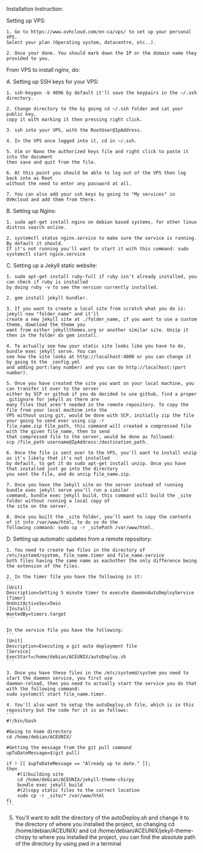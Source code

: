 Installation Instruction:

Setting up VPS:

	1. Go to https://www.ovhcloud.com/en-ca/vps/ to set up your personal VPS. 
	Select your plan (Operating system, datacentre, etc..).

	2. Once your done. You should mark down the IP or the domain name they provided to you.


From VPS to install nginx, do: 

A. Setting up SSH keys for your VPS:

	1. ssh-keygen -b 4096 by default it'll save the keypairs in the ~/.ssh directory.

	2. Change directory to the by going cd ~/.ssh folder and cat your public key, 
	copy it with marking it then pressing right click.

	3. ssh into your VPS, with the RootUser@IpAddress.

	4. In the VPS once logged into it, cd in ~/.ssh.

	5. Vim or Nano the authorized keys file and right click to paste it into the document 
	then save and quit from the file.

	6. At this point you should be able to log out of the VPS then log back into as Root 
	without the need to enter any password at all.

	7. You can also add your ssh keys by going to "My services" in OVHcloud and add them from there.
	

B. Setting up Nginx:

	1. sudo apt-get install nginx on debian based systems, for other linux distros search online.

	2. systemctl status nginx.service to make sure the service is running. By default it should.
	If it's not running you'll want to start it with this command: sudo systemctl start nginx.service


C. Setting up a Jekyll static website:

	1. sudo apt-get install ruby-full if ruby isn't already installed, you can check if ruby is installed 
	by doing ruby -v to see the version currently installed.

	2. gem install jekyll bundler. 

	3. If you want to create a local site from scratch what you do is: jekyll new "folder_name" and it'll 
	create a new jekyll site at ./folder_name, if you want to use a custom theme, download the theme you 
	want from either jekyllthemes.org or another similar site. Unzip it then in the folder do gem install.

	4. To actually see how your static site looks like you have to do, bundle exec jekyll serve. You can 
	see how the site looks at http://localhost:4000 or you can change it by going to the _config.yml
	and adding port:(any number) and you can do http://localhost:(port number).

	5. Once you have created the site you want on your local machine, you can transfer it over to the server 
	either by SCP or github if you do decided to use github, find a proper .gitignore for jekyll as there are 
	many files that aren't needed in the remote repository. To copy the file from your local machine into the 
	VPS without using git, would be done with SCP, initially zip the file your going to send over using zip -r 
	file_name.zip file_path, this command will created a compressed file with the given file_name, then to send 
	that compressed file to the server, would be done as followed: 
	scp /file_path username@IpAddress:/destination_path.

	6. Once the file is sent over to the VPS, you'll want to install unzip as it's likely that it's not installed 
	by default, to get it do sudo apt-get install unzip. Once you have that installed just go into the directory 
	you sent the file, and do unzip file_name.zip.

	7. Once you have the Jekyll site on the server instead of running bundle exec jekyll serve you'll run a similar 
	command, bundle exec jekyll build, this command will build the _site folder without running a local copy of 
	the site on the server.

	8. Once you built the _site folder, you'll want to copy the contents of it into /var/www/html, to do so do the 
	following command: sudo cp -r _sitePath /var/www/html.
	
D. Setting up automatic updates from a remote repository:
	
	1. You need to create two files in the directory of /etc/systemd/system, file_name.timer and file_name.service 
	both files having the same name as eachother the only difference being the extension of the files.

	2. In the timer file you have the following in it:
	```
	[Unit]
	Description=Setting 5 minute timer to execute daemonAutoDeployService
	[Timer]
	OnUnitActiveSec=5min
	[Install]
	WantedBy=timers.target
	```

	In the service file you have the following:
	```
	[Unit]
	Description=Executing a git auto deployment file
	[Service]
	ExecStart=/home/debian/ACEUNIX/autoDeploy.sh
	```

	3. Once you have these files in the /etc/systemd/system you need to start the daemon service, you first use
	daemon-reload, then you need to actually start the service you do that with the following command: 
	sudo systemctl start file_name.timer.

	4. You'll also want to setup the autoDeploy.sh file, which is in this repository but the code for it is as follows:
	```
	#!/bin/bash

	#Going to home directory
	cd /home/debian/ACEUNIX/

	#Getting the message from the git pull command
	upToDateMessage=$(git pull)
	
	if ! [[ $upToDateMessage == "Already up to date." ]];
	then
		#(1)building site
		cd /home/debian/ACEUNIX/jekyll-theme-chirpy
		bundle exec jekyll build
		#(2)copy static files to the correct location
		sudo cp -r _site/* /var/www/html
	fi
	```

5. You'll want to edit the directory of the autoDeploy.sh and change it to the directory of where you installed the project, so changing 
cd /home/debian/ACEUNIX/ and cd /home/debian/ACEUNIX/jekyll-theme-chirpy to where you installed the project, you can find the absolute 
path of the directory by using pwd in a terminal
